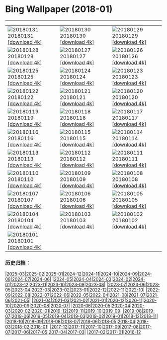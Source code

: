 # Bing Wallpaper (2018-01)
**************

<table><tr><td><img class="wallpaper" src="https://www.bing.com/az/hprichbg/rb/StubenamAlberg_ZH-CN9268418169_1920x1080.jpg" alt="20180131"> 20180131 <a class="wallpaper_link" href="https://www.bing.com/az/hprichbg/rb/StubenamAlberg_ZH-CN9268418169_UHD.jpg">[download 4k]</a></td><td><img class="wallpaper" src="https://www.bing.com/az/hprichbg/rb/TartumaaEstonia_ZH-CN13968964399_1920x1080.jpg" alt="20180130"> 20180130 <a class="wallpaper_link" href="https://www.bing.com/az/hprichbg/rb/TartumaaEstonia_ZH-CN13968964399_UHD.jpg">[download 4k]</a></td><td><img class="wallpaper" src="https://www.bing.com/az/hprichbg/rb/GraniteDells_ZH-CN10095346278_1920x1080.jpg" alt="20180129"> 20180129 <a class="wallpaper_link" href="https://www.bing.com/az/hprichbg/rb/GraniteDells_ZH-CN10095346278_UHD.jpg">[download 4k]</a></td></tr><tr><td><img class="wallpaper" src="https://www.bing.com/az/hprichbg/rb/VF5NASA_ZH-CN11291360478_1920x1080.jpg" alt="20180128"> 20180128 <a class="wallpaper_link" href="https://www.bing.com/az/hprichbg/rb/VF5NASA_ZH-CN11291360478_UHD.jpg">[download 4k]</a></td><td><img class="wallpaper" src="https://www.bing.com/az/hprichbg/rb/KuhmoLapland_ZH-CN10084268975_1920x1080.jpg" alt="20180127"> 20180127 <a class="wallpaper_link" href="https://www.bing.com/az/hprichbg/rb/KuhmoLapland_ZH-CN10084268975_UHD.jpg">[download 4k]</a></td><td><img class="wallpaper" src="https://www.bing.com/az/hprichbg/rb/BluePlankton_ZH-CN9721339029_1920x1080.jpg" alt="20180126"> 20180126 <a class="wallpaper_link" href="https://www.bing.com/az/hprichbg/rb/BluePlankton_ZH-CN9721339029_UHD.jpg">[download 4k]</a></td></tr><tr><td><img class="wallpaper" src="https://www.bing.com/az/hprichbg/rb/EasternGrey_ZH-CN11969577596_1920x1080.jpg" alt="20180125"> 20180125 <a class="wallpaper_link" href="https://www.bing.com/az/hprichbg/rb/EasternGrey_ZH-CN11969577596_UHD.jpg">[download 4k]</a></td><td><img class="wallpaper" src="https://www.bing.com/az/hprichbg/rb/SamiLavvu_ZH-CN10571430992_1920x1080.jpg" alt="20180124"> 20180124 <a class="wallpaper_link" href="https://www.bing.com/az/hprichbg/rb/SamiLavvu_ZH-CN10571430992_UHD.jpg">[download 4k]</a></td><td><img class="wallpaper" src="https://www.bing.com/az/hprichbg/rb/Fontainhas_ZH-CN10506085919_1920x1080.jpg" alt="20180123"> 20180123 <a class="wallpaper_link" href="https://www.bing.com/az/hprichbg/rb/Fontainhas_ZH-CN10506085919_UHD.jpg">[download 4k]</a></td></tr><tr><td><img class="wallpaper" src="https://www.bing.com/az/hprichbg/rb/LMNP_ZH-CN10091686732_1920x1080.jpg" alt="20180122"> 20180122 <a class="wallpaper_link" href="https://www.bing.com/az/hprichbg/rb/LMNP_ZH-CN10091686732_UHD.jpg">[download 4k]</a></td><td><img class="wallpaper" src="https://www.bing.com/az/hprichbg/rb/BirdseyeGGB_ZH-CN13809191544_1920x1080.jpg" alt="20180121"> 20180121 <a class="wallpaper_link" href="https://www.bing.com/az/hprichbg/rb/BirdseyeGGB_ZH-CN13809191544_UHD.jpg">[download 4k]</a></td><td><img class="wallpaper" src="https://www.bing.com/az/hprichbg/rb/ScotlandSquirrel_ZH-CN8943093073_1920x1080.jpg" alt="20180120"> 20180120 <a class="wallpaper_link" href="https://www.bing.com/az/hprichbg/rb/ScotlandSquirrel_ZH-CN8943093073_UHD.jpg">[download 4k]</a></td></tr><tr><td><img class="wallpaper" src="https://www.bing.com/az/hprichbg/rb/TadamiTrain_ZH-CN13495442975_1920x1080.jpg" alt="20180119"> 20180119 <a class="wallpaper_link" href="https://www.bing.com/az/hprichbg/rb/TadamiTrain_ZH-CN13495442975_UHD.jpg">[download 4k]</a></td><td><img class="wallpaper" src="https://www.bing.com/az/hprichbg/rb/OldTownPrague_ZH-CN9399088386_1920x1080.jpg" alt="20180118"> 20180118 <a class="wallpaper_link" href="https://www.bing.com/az/hprichbg/rb/OldTownPrague_ZH-CN9399088386_UHD.jpg">[download 4k]</a></td><td><img class="wallpaper" src="https://www.bing.com/az/hprichbg/rb/BlueMushroom_ZH-CN10091152411_1920x1080.jpg" alt="20180117"> 20180117 <a class="wallpaper_link" href="https://www.bing.com/az/hprichbg/rb/BlueMushroom_ZH-CN10091152411_UHD.jpg">[download 4k]</a></td></tr><tr><td><img class="wallpaper" src="https://www.bing.com/az/hprichbg/rb/BarHarborCave_ZH-CN8055769470_1920x1080.jpg" alt="20180116"> 20180116 <a class="wallpaper_link" href="https://www.bing.com/az/hprichbg/rb/BarHarborCave_ZH-CN8055769470_UHD.jpg">[download 4k]</a></td><td><img class="wallpaper" src="https://www.bing.com/az/hprichbg/rb/LionFish_ZH-CN6318723202_1920x1080.jpg" alt="20180115"> 20180115 <a class="wallpaper_link" href="https://www.bing.com/az/hprichbg/rb/LionFish_ZH-CN6318723202_UHD.jpg">[download 4k]</a></td><td><img class="wallpaper" src="https://www.bing.com/az/hprichbg/rb/HighlandCattle_ZH-CN6977858757_1920x1080.jpg" alt="20180114"> 20180114 <a class="wallpaper_link" href="https://www.bing.com/az/hprichbg/rb/HighlandCattle_ZH-CN6977858757_UHD.jpg">[download 4k]</a></td></tr><tr><td><img class="wallpaper" src="https://www.bing.com/az/hprichbg/rb/OrkneyIslands_ZH-CN7226700281_1920x1080.jpg" alt="20180113"> 20180113 <a class="wallpaper_link" href="https://www.bing.com/az/hprichbg/rb/OrkneyIslands_ZH-CN7226700281_UHD.jpg">[download 4k]</a></td><td><img class="wallpaper" src="https://www.bing.com/az/hprichbg/rb/EnglemannSpruceForest_ZH-CN11994077642_1920x1080.jpg" alt="20180112"> 20180112 <a class="wallpaper_link" href="https://www.bing.com/az/hprichbg/rb/EnglemannSpruceForest_ZH-CN11994077642_UHD.jpg">[download 4k]</a></td><td><img class="wallpaper" src="https://www.bing.com/az/hprichbg/rb/TreasuryCandles_ZH-CN9281308713_1920x1080.jpg" alt="20180111"> 20180111 <a class="wallpaper_link" href="https://www.bing.com/az/hprichbg/rb/TreasuryCandles_ZH-CN9281308713_UHD.jpg">[download 4k]</a></td></tr><tr><td><img class="wallpaper" src="https://www.bing.com/az/hprichbg/rb/BowSnow_ZH-CN10193462171_1920x1080.jpg" alt="20180110"> 20180110 <a class="wallpaper_link" href="https://www.bing.com/az/hprichbg/rb/BowSnow_ZH-CN10193462171_UHD.jpg">[download 4k]</a></td><td><img class="wallpaper" src="https://www.bing.com/az/hprichbg/rb/SamburuNests_ZH-CN11974788746_1920x1080.jpg" alt="20180109"> 20180109 <a class="wallpaper_link" href="https://www.bing.com/az/hprichbg/rb/SamburuNests_ZH-CN11974788746_UHD.jpg">[download 4k]</a></td><td><img class="wallpaper" src="https://www.bing.com/az/hprichbg/rb/GreatFountainGeyer_ZH-CN11320043560_1920x1080.jpg" alt="20180108"> 20180108 <a class="wallpaper_link" href="https://www.bing.com/az/hprichbg/rb/GreatFountainGeyer_ZH-CN11320043560_UHD.jpg">[download 4k]</a></td></tr><tr><td><img class="wallpaper" src="https://www.bing.com/az/hprichbg/rb/CloudForest_ZH-CN9578926154_1920x1080.jpg" alt="20180107"> 20180107 <a class="wallpaper_link" href="https://www.bing.com/az/hprichbg/rb/CloudForest_ZH-CN9578926154_UHD.jpg">[download 4k]</a></td><td><img class="wallpaper" src="https://www.bing.com/az/hprichbg/rb/StelvioPass_ZH-CN13895715460_1920x1080.jpg" alt="20180106"> 20180106 <a class="wallpaper_link" href="https://www.bing.com/az/hprichbg/rb/StelvioPass_ZH-CN13895715460_UHD.jpg">[download 4k]</a></td><td><img class="wallpaper" src="https://www.bing.com/az/hprichbg/rb/PWSeaOtterPup_ZH-CN12769031922_1920x1080.jpg" alt="20180105"> 20180105 <a class="wallpaper_link" href="https://www.bing.com/az/hprichbg/rb/PWSeaOtterPup_ZH-CN12769031922_UHD.jpg">[download 4k]</a></td></tr><tr><td><img class="wallpaper" src="https://www.bing.com/az/hprichbg/rb/PrudhoeOx_ZH-CN9011398773_1920x1080.jpg" alt="20180104"> 20180104 <a class="wallpaper_link" href="https://www.bing.com/az/hprichbg/rb/PrudhoeOx_ZH-CN9011398773_UHD.jpg">[download 4k]</a></td><td><img class="wallpaper" src="https://www.bing.com/az/hprichbg/rb/ChoKyungChulStars_ZH-CN7777339561_1920x1080.jpg" alt="20180103"> 20180103 <a class="wallpaper_link" href="https://www.bing.com/az/hprichbg/rb/ChoKyungChulStars_ZH-CN7777339561_UHD.jpg">[download 4k]</a></td><td><img class="wallpaper" src="https://www.bing.com/az/hprichbg/rb/SaunaDolomites_ZH-CN9230743969_1920x1080.jpg" alt="20180102"> 20180102 <a class="wallpaper_link" href="https://www.bing.com/az/hprichbg/rb/SaunaDolomites_ZH-CN9230743969_UHD.jpg">[download 4k]</a></td></tr><tr><td><img class="wallpaper" src="https://www.bing.com/az/hprichbg/rb/TartanWeaving_ZH-CN8652723934_1920x1080.jpg" alt="20180101"> 20180101 <a class="wallpaper_link" href="https://www.bing.com/az/hprichbg/rb/TartanWeaving_ZH-CN8652723934_UHD.jpg">[download 4k]</a></td><td></td><td></td></tr></table>

### 历史归档：

|[2025-03](/../2025-03/2025-03.md)|[2025-02](/../2025-02/2025-02.md)|[2025-01](/../2025-01/2025-01.md)|[2024-12](/../2024-12/2024-12.md)|[2024-11](/../2024-11/2024-11.md)|[2024-10](/../2024-10/2024-10.md)|[2024-09](/../2024-09/2024-09.md)|[2024-08](/../2024-08/2024-08.md)|[2024-07](/../2024-07/2024-07.md)|[2024-06](/../2024-06/2024-06.md)|
|[2024-05](/../2024-05/2024-05.md)|[2024-04](/../2024-04/2024-04.md)|[2024-03](/../2024-03/2024-03.md)|[2024-02](/../2024-02/2024-02.md)|[2024-01](/../2024-01/2024-01.md)|[2023-12](/../2023-12/2023-12.md)|[2023-11](/../2023-11/2023-11.md)|[2023-10](/../2023-10/2023-10.md)|[2023-09](/../2023-09/2023-09.md)|[2023-08](/../2023-08/2023-08.md)|
|[2023-07](/../2023-07/2023-07.md)|[2023-06](/../2023-06/2023-06.md)|[2023-05](/../2023-05/2023-05.md)|[2023-04](/../2023-04/2023-04.md)|[2023-03](/../2023-03/2023-03.md)|[2023-02](/../2023-02/2023-02.md)|[2023-01](/../2023-01/2023-01.md)|[2022-12](/../2022-12/2022-12.md)|[2022-11](/../2022-11/2022-11.md)|[2022-10](/../2022-10/2022-10.md)|
|[2022-09](/../2022-09/2022-09.md)|[2022-08](/../2022-08/2022-08.md)|[2022-07](/../2022-07/2022-07.md)|[2022-06](/../2022-06/2022-06.md)|[2022-05](/../2022-05/2022-05.md)|[2022-04](/../2022-04/2022-04.md)|[2021-08](/../2021-08/2021-08.md)|[2021-07](/../2021-07/2021-07.md)|[2021-06](/../2021-06/2021-06.md)|[2021-05](/../2021-05/2021-05.md)|
|[2021-04](/../2021-04/2021-04.md)|[2021-03](/../2021-03/2021-03.md)|[2021-02](/../2021-02/2021-02.md)|[2021-01](/../2021-01/2021-01.md)|[2020-12](/../2020-12/2020-12.md)|[2020-11](/../2020-11/2020-11.md)|[2020-10](/../2020-10/2020-10.md)|[2020-09](/../2020-09/2020-09.md)|[2020-08](/../2020-08/2020-08.md)|[2020-07](/../2020-07/2020-07.md)|
|[2020-06](/../2020-06/2020-06.md)|[2020-05](/../2020-05/2020-05.md)|[2020-04](/../2020-04/2020-04.md)|[2020-03](/../2020-03/2020-03.md)|[2020-02](/../2020-02/2020-02.md)|[2020-01](/../2020-01/2020-01.md)|[2019-12](/../2019-12/2019-12.md)|[2019-11](/../2019-11/2019-11.md)|[2019-10](/../2019-10/2019-10.md)|[2019-09](/../2019-09/2019-09.md)|
|[2019-08](/../2019-08/2019-08.md)|[2019-07](/../2019-07/2019-07.md)|[2019-06](/../2019-06/2019-06.md)|[2019-05](/../2019-05/2019-05.md)|[2019-04](/../2019-04/2019-04.md)|[2019-03](/../2019-03/2019-03.md)|[2019-02](/../2019-02/2019-02.md)|[2019-01](/../2019-01/2019-01.md)|[2018-12](/../2018-12/2018-12.md)|[2018-11](/../2018-11/2018-11.md)|
|[2018-10](/../2018-10/2018-10.md)|[2018-09](/../2018-09/2018-09.md)|[2018-08](/../2018-08/2018-08.md)|[2018-07](/../2018-07/2018-07.md)|[2018-06](/../2018-06/2018-06.md)|[2018-05](/../2018-05/2018-05.md)|[2018-04](/../2018-04/2018-04.md)|[2018-03](/../2018-03/2018-03.md)|[2018-02](/../2018-02/2018-02.md)|[2018-01](/2018-01.md)|
|[2017-12](/../2017-12/2017-12.md)|[2017-11](/../2017-11/2017-11.md)|[2017-10](/../2017-10/2017-10.md)|[2017-09](/../2017-09/2017-09.md)|[2017-08](/../2017-08/2017-08.md)|[2017-07](/../2017-07/2017-07.md)|[2017-06](/../2017-06/2017-06.md)|[2017-05](/../2017-05/2017-05.md)|[2017-04](/../2017-04/2017-04.md)|[2017-03](/../2017-03/2017-03.md)|
|[2017-02](/../2017-02/2017-02.md)|[2017-01](/../2017-01/2017-01.md)|[2016-12](/../2016-12/2016-12.md)